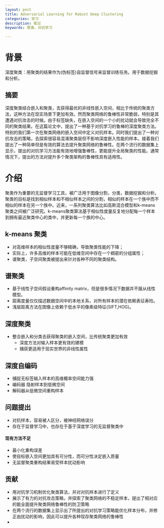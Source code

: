 ```yaml
---
layout: post
title: Adversarial Learning for Robust Deep Clustering
categories: 学习
description: 笔记
keywords: 聚类，对抗学习

---
```


<head>
    <script src="https://cdn.mathjax.org/mathjax/latest/MathJax.js?config=TeX-AMS-MML_HTMLorMML" type="text/javascript"></script>
    <script type="text/x-mathjax-config">
        MathJax.Hub.Config({
            tex2jax: {
            skipTags: ['script', 'noscript', 'style', 'textarea', 'pre'],
            inlineMath: [['$','$']]
            }
        });
    </script>
</head>


# 背景

深度聚类：用聚类的结果作为(伪标签)自监督信号来监督训练任务。用于数据挖掘和分析。

## 摘要

​		深度聚类结合嵌入和聚类，去获得最优的非线性嵌入空间，相比于传统的聚类方法，这种方法在现实场景下更加有效。然而聚类网络的鲁棒性非常脆弱，特别是其遭遇对抗攻击的时候。由于标签缺失，在嵌入空间的一个小的扰动就会导致完全不同的聚类结果。在这篇论文中，提出了一种基于对抗学习的鲁棒的深度聚类方法。特别的我们第一次在聚类网络的嵌入空间中定义对抗样本。同时我们提出了一种对抗攻击的策略，去探索很容易混淆聚类层但不影响深度嵌入性能的样本。接着我们提出了一种简单但是有效的算法去提升聚类网络的鲁棒性。在两个流行的数据集上显示，提出的对抗学习方法能有效地增强鲁棒性，更能提升全局聚类的性能。通常情况下，提出的方法对提升多个聚类架构的鲁棒性具有适用性。

# 介绍

​		聚类作为重要的无监督学习工具，被广泛用于图像分割，分类，数据挖掘和分析。聚类的目标是找到相似样本和不相似样本之间的分割，相似的样本在一个族中而不相似的样本在另一个族中。近来，一系列聚类算法比如高斯混合模型和k-means聚类之间被广泛研究。k-means聚类算法基于相似性度量反复地分配每一个样本到拥有最近聚类中心的类中，并更新每一个族的中心。

## k-means 聚类

* 对高维样本的相似性度量不够精确，导致聚类性能的下降；
* 实际上，许多高维的样本可能在低维空间中存在一个稠密的分组属性；
* 谱聚类，子空间聚类被提出来针对各种不同的聚类结构。

## 谱聚类

* 基于线性子空间假设重构affinity matrix，但是很多情况下数据并不服从线性模型。
* 距离度量仅仅描述数据空间中的本地关系，对所有样本的潜在依赖表征寿险。
* 浅层距离方法在图像上依赖于低水平的像素级特征(SIFT,HOG)。

## 深度聚类

* 整合嵌入和分类去获得聚类的嵌入空间，比传统聚类更加有效
  * 深度方法对输入样本更有效的建模
  * 捕获更适用于现实世界的非线性属性

## 深度自编码

* 捕捉无标签输入样本的高维概率空间能力强
* 编码器 隐射样本到低微空间
* 解码器从低微空间重构样本

## 问题提出
* 对抗样本，容易被人区分，被神经网络误分
* 存在于监督学习中，也存在于基于深度学习的无监督聚类中

#### 现有方法不足

* 最小化重构误差
* 使目标嵌入空间更加具有可分性，而可分性决定嵌入质量
* 无监督聚类重构结果易受样本扰动影响

## 贡献

*  用对抗学习机制优化聚类算法，并对对抗样本进行了定义
* 展示了有力的对抗攻击策略，并探索了聚类网络的不稳定样本，提出了相对应的能全面提升聚类网络鲁棒性的防卫策略
* 在两个流行的数据集上显示出了所提出的对抗学习策略能优化样本分布，并修正由扰动的影响，因此可以提升各种现存聚类网络的鲁棒性
* 









